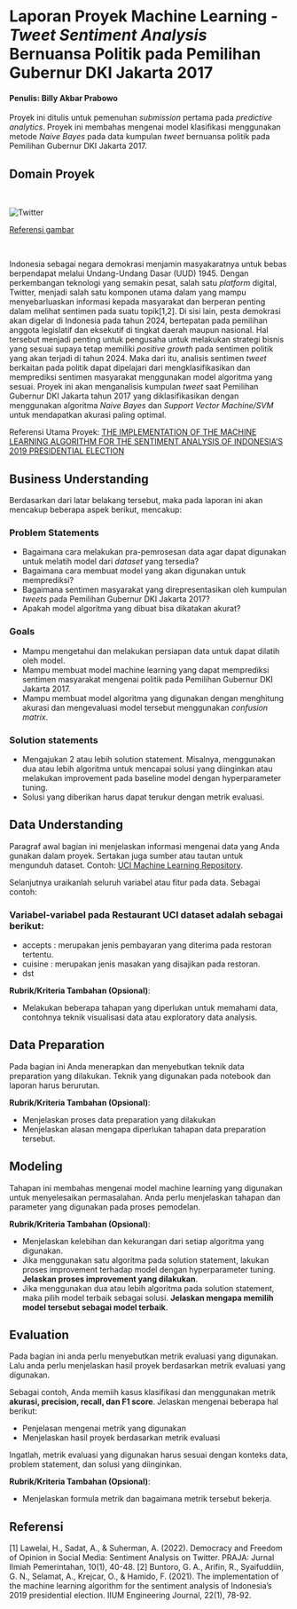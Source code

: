 # Laporan Proyek Machine Learning -  _Tweet Sentiment Analysis_ Bernuansa Politik pada Pemilihan Gubernur DKI Jakarta 2017

#### Penulis: Billy Akbar Prabowo

 Proyek ini ditulis untuk pemenuhan _submission_ pertama pada _predictive analytics_. Proyek ini membahas mengenai model klasifikasi menggunakan metode _Naive Bayes_ pada data kumpulan _tweet_ bernuansa politik pada Pemilihan Gubernur DKI Jakarta 2017.

## Domain Proyek

<br>

![Twitter](https://github.com/b111y/politic-sentiment-analysis/assets/84972036/3faf122f-ee94-4bff-bea8-7a97b4a90fbf)

[Referensi gambar](https://www.inews.id/finance/bisnis/tingkatkan-pendapatan-twitter-kembali-izinkan-iklan-politik)

<br>

Indonesia sebagai negara demokrasi menjamin masyakaratnya untuk bebas berpendapat melalui Undang-Undang Dasar (UUD) 1945. Dengan perkembangan teknologi yang semakin pesat, salah satu _platform_ digital, Twitter, menjadi salah satu komponen utama dalam yang mampu menyebarluaskan informasi kepada masyarakat dan berperan  penting dalam melihat sentimen pada suatu topik[1,2]. Di sisi lain, pesta demokrasi akan digelar di Indonesia pada tahun 2024, bertepatan pada pemilihan anggota legislatif dan eksekutif di tingkat daerah maupun nasional. Hal tersebut menjadi penting untuk pengusaha untuk melakukan strategi bisnis yang sesuai supaya tetap memiliki _positive growth_ pada sentimen politik yang akan terjadi di tahun 2024. Maka dari itu, analisis sentimen _tweet_ berkaitan pada politik dapat dipelajari dari mengklasifikasikan dan memprediksi sentimen masyarakat menggunakan model algoritma yang sesuai. Proyek ini akan menganalisis kumpulan _tweet_ saat Pemilihan Gubernur DKI Jakarta tahun 2017 yang diklasifikasikan dengan menggunakan algoritma _Naive Bayes_ dan _Support Vector Machine/SVM_ untuk mendapatkan akurasi paling optimal.

Referensi Utama Proyek: [THE IMPLEMENTATION OF THE MACHINE LEARNING ALGORITHM FOR THE SENTIMENT ANALYSIS OF INDONESIA’S 2019 PRESIDENTIAL ELECTION](https://journals.iium.edu.my/ejournal/index.php/iiumej/article/view/1532/790) 

## Business Understanding
Berdasarkan dari latar belakang tersebut, maka pada laporan ini akan mencakup beberapa aspek berikut, mencakup:

### Problem Statements
- Bagaimana cara melakukan pra-pemrosesan data agar dapat digunakan untuk melatih model dari _dataset_ yang tersedia?
- Bagaimana cara membuat model yang akan digunakan untuk memprediksi?
- Bagaimana sentimen masyarakat yang direpresentasikan oleh kumpulan _tweets_ pada Pemilihan Gubernur DKI Jakarta 2017?
- Apakah model algoritma yang dibuat bisa dikatakan akurat?
  
### Goals
- Mampu mengetahui dan melakukan persiapan data untuk dapat dilatih oleh model.
- Mampu membuat model machine learning yang dapat memprediksi sentimen masyarakat mengenai politik pada Pemilihan Gubernur DKI Jakarta 2017.
- Mampu membuat model algoritma yang digunakan dengan menghitung akurasi dan mengevaluasi model tersebut menggunakan _confusion matrix_.

### Solution statements
- Mengajukan 2 atau lebih solution statement. Misalnya, menggunakan dua atau lebih algoritma untuk mencapai solusi yang diinginkan atau melakukan improvement pada baseline model dengan hyperparameter tuning.
- Solusi yang diberikan harus dapat terukur dengan metrik evaluasi.

## Data Understanding
Paragraf awal bagian ini menjelaskan informasi mengenai data yang Anda gunakan dalam proyek. Sertakan juga sumber atau tautan untuk mengunduh dataset. Contoh: [UCI Machine Learning Repository](https://archive.ics.uci.edu/ml/datasets/Restaurant+%26+consumer+data).

Selanjutnya uraikanlah seluruh variabel atau fitur pada data. Sebagai contoh:  

### Variabel-variabel pada Restaurant UCI dataset adalah sebagai berikut:
- accepts : merupakan jenis pembayaran yang diterima pada restoran tertentu.
- cuisine : merupakan jenis masakan yang disajikan pada restoran.
- dst

**Rubrik/Kriteria Tambahan (Opsional)**:
- Melakukan beberapa tahapan yang diperlukan untuk memahami data, contohnya teknik visualisasi data atau exploratory data analysis.

## Data Preparation
Pada bagian ini Anda menerapkan dan menyebutkan teknik data preparation yang dilakukan. Teknik yang digunakan pada notebook dan laporan harus berurutan.

**Rubrik/Kriteria Tambahan (Opsional)**: 
- Menjelaskan proses data preparation yang dilakukan
- Menjelaskan alasan mengapa diperlukan tahapan data preparation tersebut.

## Modeling
Tahapan ini membahas mengenai model machine learning yang digunakan untuk menyelesaikan permasalahan. Anda perlu menjelaskan tahapan dan parameter yang digunakan pada proses pemodelan.

**Rubrik/Kriteria Tambahan (Opsional)**: 
- Menjelaskan kelebihan dan kekurangan dari setiap algoritma yang digunakan.
- Jika menggunakan satu algoritma pada solution statement, lakukan proses improvement terhadap model dengan hyperparameter tuning. **Jelaskan proses improvement yang dilakukan**.
- Jika menggunakan dua atau lebih algoritma pada solution statement, maka pilih model terbaik sebagai solusi. **Jelaskan mengapa memilih model tersebut sebagai model terbaik**.

## Evaluation
Pada bagian ini anda perlu menyebutkan metrik evaluasi yang digunakan. Lalu anda perlu menjelaskan hasil proyek berdasarkan metrik evaluasi yang digunakan.

Sebagai contoh, Anda memiih kasus klasifikasi dan menggunakan metrik **akurasi, precision, recall, dan F1 score**. Jelaskan mengenai beberapa hal berikut:
- Penjelasan mengenai metrik yang digunakan
- Menjelaskan hasil proyek berdasarkan metrik evaluasi

Ingatlah, metrik evaluasi yang digunakan harus sesuai dengan konteks data, problem statement, dan solusi yang diinginkan.

**Rubrik/Kriteria Tambahan (Opsional)**: 
- Menjelaskan formula metrik dan bagaimana metrik tersebut bekerja.

## Referensi
[1] Lawelai, H., Sadat, A., & Suherman, A. (2022). Democracy and Freedom of Opinion in Social Media: Sentiment Analysis on Twitter. PRAJA: Jurnal Ilmiah Pemerintahan, 10(1), 40-48.
[2] Buntoro, G. A., Arifin, R., Syaifuddiin, G. N., Selamat, A., Krejcar, O., & Hamido, F. (2021). The implementation of the machine learning algorithm for the sentiment analysis of Indonesia’s 2019 presidential election. IIUM Engineering Journal, 22(1), 78-92.

